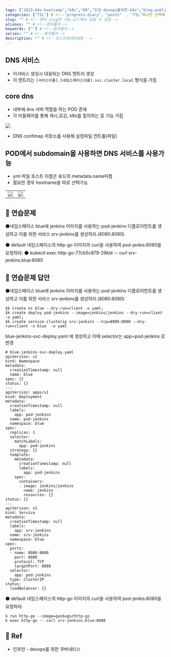 ```yaml
---
tags: ["2023-k8s-bootcamp","k8s","KR","인강-devops를위한-k8s","blog-published"] 
categories: ["TIL"] # <!--"progress-diary", "posts"  , "TIL"하나만 선택해서보셈 -->
slug: "" # <!--영어 slug만 가능 url에서 보일 수 있음-->
aliases: "" # <!--뭔지몰라-->
keywords: [""] # <!--뭔지몰라-->
series: "" # <!--뭔지몰라-->
description: "" # <!--포스트에대한설명 -->
---
```


## DNS 서비스
- 이서비스 생성시 대응되는 DNS 엔트리 생성
- 이 엔트리는 `[서비스이름].[네임스페이스이름].svc.cluster.local` 형식을 가짐

## core dns
- 내부에 dns 서버 역할을 하는 POD 존재
- 각 미들웨어를 통해 캐시,로깅,  k8s를 질의하는 등 기능 가짐

![](https://i.imgur.com/yXMop9N.png)


- DNS confimap 저장소를 사용해 설정파일 컨트롤(파일)

## POD에서 subdomain을 사용하면 DNS 서비스를 사용가능
- yml 파일 호스트 이름은 포드의 metadata.name따름
- 필요한 경우 hostname을 따로 선택가능


|                                     |     |
| ----------------------------------- | --- |
|![](https://i.imgur.com/ontGTi1.png) | ![](https://i.imgur.com/McS7Yrr.png)






## 📝 연습문제

 
⚫네임스페이스 blue에 jenkins 이미지를 사용하는 pod-jenkins 디플로이먼트를 생성하고 이를 위한 서비스 srv-jenkins를 생성하라.(8080:8080)

⚫ default 네임스페이스의 http-go 이미지의 curl을 사용하여 pod-jenkis:8080을 요청하라. 
⚫ kubectl exec http-go-77cb5c879-29kld -- curl srv-jenkins.blue:8080



## 📝 연습문제 답안

⚫네임스페이스 blue에 jenkins 이미지를 사용하는 pod-jenkins 디플로이먼트를 생성하고 이를 위한 서비스 srv-jenkins를 생성하라.(8080:8080)

```
$k create ns blue --dry-run=client -o yaml; 
$k create deploy pod-jenkins --image=jenkins/jenkins --dry-run=client -o yaml;
$k create service clusterip srv-jenkins --tcp=8080:8080 --dry-run=client -n blue  -o yaml
```

blue-jenkins-svc-deploy.yaml 에 생성하고
이때 selector는 app=pod-jenkins 로 변경

```
# blue-jenkins-svc-deploy.yaml
apiVersion: v1
kind: Namespace
metadata:
  creationTimestamp: null
  name: blue
spec: {}
status: {}
---
apiVersion: apps/v1
kind: Deployment
metadata:
  creationTimestamp: null
  labels:
    app: pod-jenkins
  name: pod-jenkins
  namespace: blue
spec:
  replicas: 1
  selector:
    matchLabels:
      app: pod-jenkins
  strategy: {}
  template:
    metadata:
      creationTimestamp: null
      labels:
        app: pod-jenkins
    spec:
      containers:
      - image: jenkins/jenkins
        name: jenkins
        resources: {}
status: {}
---
apiVersion: v1
kind: Service
metadata:
  creationTimestamp: null
  labels:
    app: srv-jenkins
  name: srv-jenkins
  namespace: blue
spec:
  ports:
  - name: 8080-8080
    port: 8080
    protocol: TCP
    targetPort: 8080
  selector:
    app: pod-jenkins
  type: ClusterIP
status:
  loadBalancer: {}
```

⚫ default 네임스페이스의 http-go 이미지의 curl을 사용하여 pod-jenkis:8080을 요청하라. 

```
k run http-go --image=gasbugs/http-go
k exec http-go -- curl srv-jenkins.blue:8080
```



## 📑 Ref
- 인프런 - devops를 위한 쿠버네티스
